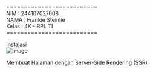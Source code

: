 ========================== <br>
NIM : 244107027008 <br>
NAMA : Frankie Steinlie <br>
Kelas : 4K - RPL TI <br>
========================== <br>

instalasi <br>
![image](https://github.com/user-attachments/assets/88ecbfcf-2680-44a9-adb7-0dcb77d52585)
<br>

Membuat Halaman dengan Server-Side Rendering (SSR) <br>
